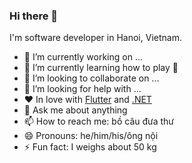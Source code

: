 ### Hi there 👋

I'm software developer in Hanoi, Vietnam.

- 🔭 I’m currently working on ...
- 🌱 I’m currently learning how to play 🏓
- 👯 I’m looking to collaborate on ...
- 🤔 I’m looking for help with ...
- ❤️ In love with [Flutter](https://flutter.dev) and [.NET](https://dotnet.microsoft.com)
- 💬 Ask me about anything
- 📫 How to reach me: bồ câu đưa thư
- 😄 Pronouns: he/him/his/ông nội
- ⚡ Fun fact: I weighs about 50 kg

